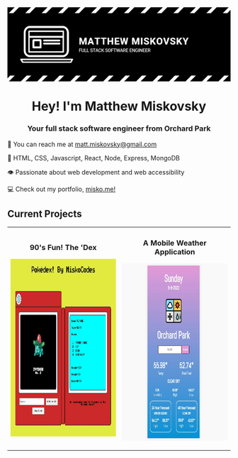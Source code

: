 <img align="center" src="https://github.com/misko9251/mattmiskovsky/blob/main/images/banner.JPG">
<h1 align="center">Hey! I'm Matthew Miskovsky</h1>
<h3 align="center">Your full stack software engineer from Orchard Park</h3>

:wave: You can reach me at <a href="mailto:matt.miskovsky@gmail.com">matt.miskovsky@gmail.com</a>   

:brain: HTML, CSS, Javascript, React, Node, Express, MongoDB

:eye: Passionate about web development and web accessibility

:computer: Check out my portfolio, [misko.me!](https://misko.me/)

<h2>Current Projects</h2>
<div align="center">
  <table>
    <tr>
        <td width="50%">
          <h3 align="center">90's Fun! The 'Dex</h3>
          <p align="center">
          <img min-width="400px" height="400px" src="https://github.com/misko9251/mattmiskovsky/blob/main/images/dex.JPG">
          </p>
        </td>
        <td width="50%">
          <h3 align="center">A Mobile Weather Application</h3>
          <p align="center">
          <img min-width="400px" height="400px" src="https://github.com/misko9251/mattmiskovsky/blob/main/images/weather.JPG">  
          </p>
        </td>
     </tr>


<!-- https://github.com/misko9251/mattmiskovsky/blob/main/images/dex.JPG -->
